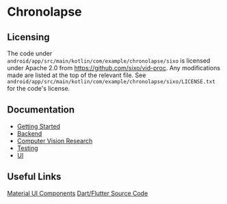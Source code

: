 # Chronolapse

## Licensing

The code under `android/app/src/main/kotlin/com/example/chronolapse/sixo` is licensed under Apache 2.0
from https://github.com/sixo/vid-proc. 
Any modifications made are listed at the top of the relevant file. 
See `android/app/src/main/kotlin/com/example/chronolapse/sixo/LICENSE.txt`
for the code's license.

## Documentation

- [Getting Started](documentation/Getting%20Started.md)
- [Backend](documentation/Backend/Backend.md)
- [Computer Vision Research](documentation/Computer%20Vision%20Research/Computer%20Vision%20Research.md)
- [Testing](documentation/Testing/Testing.md)
- [UI](documentation/UI/UI.md)

## Useful Links

[Material UI Components](https://flutter.github.io/samples/web/material_3_demo/) [Dart/Flutter Source Code](https://github.com/flutter/samples/tree/main/material_3_demo/lib)
